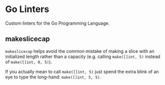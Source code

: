 # Go Linters

Custom linters for the Go Programming Language.

## makeslicecap

`makeslicecap` helps avoid the common mistake of making a slice with an
initialized length rather than a capacity (e.g. calling `make([]int, 5)`
instead of `make([]int, 0, 5)`).

If you actually mean to call `make([]int, 5)` just spend the extra blink of
an eye to type the long-hand: `make([]int, 5, 5)`.
